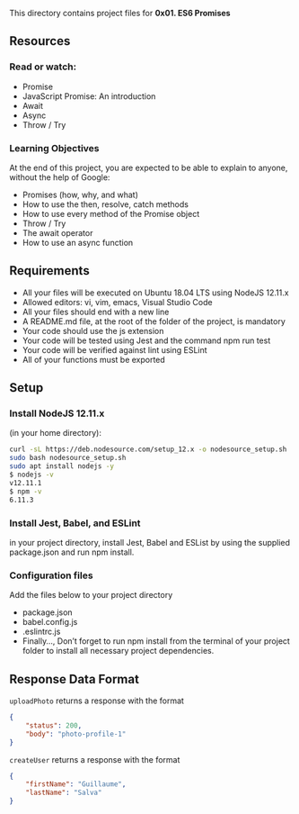 This directory contains project files for **0x01. ES6 Promises**

## Resources

### Read or watch:

-   Promise
-   JavaScript Promise: An introduction
-   Await
-   Async
-   Throw / Try

### Learning Objectives

At the end of this project, you are expected to be able to explain to anyone, without the help of Google:

-   Promises (how, why, and what)
-   How to use the then, resolve, catch methods
-   How to use every method of the Promise object
-   Throw / Try
-   The await operator
-   How to use an async function

## Requirements

-   All your files will be executed on Ubuntu 18.04 LTS using NodeJS 12.11.x
-   Allowed editors: vi, vim, emacs, Visual Studio Code
-   All your files should end with a new line
-   A README.md file, at the root of the folder of the project, is mandatory
-   Your code should use the js extension
-   Your code will be tested using Jest and the command npm run test
-   Your code will be verified against lint using ESLint
-   All of your functions must be exported

## Setup

### Install NodeJS 12.11.x

(in your home directory):

```bash
curl -sL https://deb.nodesource.com/setup_12.x -o nodesource_setup.sh
sudo bash nodesource_setup.sh
sudo apt install nodejs -y
$ nodejs -v
v12.11.1
$ npm -v
6.11.3
```

### Install Jest, Babel, and ESLint

in your project directory, install Jest, Babel and ESList by using the supplied package.json and run npm install.

### Configuration files

Add the files below to your project directory

-   package.json
-   babel.config.js
-   .eslintrc.js
-   Finally…, Don’t forget to run npm install from the terminal of your project folder to install all necessary project dependencies.

## Response Data Format

`uploadPhoto` returns a response with the format

```json
{
    "status": 200,
    "body": "photo-profile-1"
}
```

`createUser` returns a response with the format

```json
{
    "firstName": "Guillaume",
    "lastName": "Salva"
}
```
